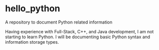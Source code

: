 # hello_python
A repository to document Python related information

Having experience with Full-Stack, C++, and Java development, I am not starting to learn Python.
I will be documenting basic Python syntax and information storage types.  
